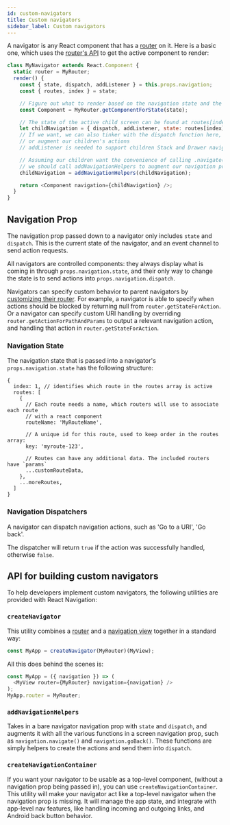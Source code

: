 ```yaml
---
id: custom-navigators
title: Custom navigators
sidebar_label: Custom navigators
---
```


A navigator is any React component that has a [router](https://github.com/react-navigation/react-navigation/blob/1.x/src/routers/StackRouter.js) on it. Here is a basic one, which uses the [router's API](/docs/routers) to get the active component to render:

```js
class MyNavigator extends React.Component {
  static router = MyRouter;
  render() {
    const { state, dispatch, addListener } = this.props.navigation;
    const { routes, index } = state;

    // Figure out what to render based on the navigation state and the router:
    const Component = MyRouter.getComponentForState(state);

    // The state of the active child screen can be found at routes[index]
    let childNavigation = { dispatch, addListener, state: routes[index] };
    // If we want, we can also tinker with the dispatch function here, to limit
    // or augment our children's actions
    // addListener is needed to support children Stack and Drawer navigators

    // Assuming our children want the convenience of calling .navigate() and so on,
    // we should call addNavigationHelpers to augment our navigation prop:
    childNavigation = addNavigationHelpers(childNavigation);

    return <Component navigation={childNavigation} />;
  }
}
```

## Navigation Prop

The navigation prop passed down to a navigator only includes `state` and `dispatch`. This is the current state of the navigator, and an event channel to send action requests.

All navigators are controlled components: they always display what is coming in through `props.navigation.state`, and their only way to change the state is to send actions into `props.navigation.dispatch`.

Navigators can specify custom behavior to parent navigators by [customizing their router](/docs/custom-routers/). For example, a navigator is able to specify when actions should be blocked by returning null from `router.getStateForAction`. Or a navigator can specify custom URI handling by overriding `router.getActionForPathAndParams` to output a relevant navigation action, and handling that action in `router.getStateForAction`.

### Navigation State

The navigation state that is passed into a navigator's `props.navigation.state` has the following structure:

```
{
  index: 1, // identifies which route in the routes array is active
  routes: [
    {
      // Each route needs a name, which routers will use to associate each route
      // with a react component
      routeName: 'MyRouteName',

      // A unique id for this route, used to keep order in the routes array:
      key: 'myroute-123',

      // Routes can have any additional data. The included routers have `params`
      ...customRouteData,
    },
    ...moreRoutes,
  ]
}
```

### Navigation Dispatchers

A navigator can dispatch navigation actions, such as 'Go to a URI', 'Go back'.

The dispatcher will return `true` if the action was successfully handled, otherwise `false`.

## API for building custom navigators

To help developers implement custom navigators, the following utilities are provided with React Navigation:

### `createNavigator`

This utility combines a [router](/docs/routers/) and a [navigation view](/docs/navigation-views/) together in a standard way:

```js
const MyApp = createNavigator(MyRouter)(MyView);
```

All this does behind the scenes is:

```js
const MyApp = ({ navigation }) => (
  <MyView router={MyRouter} navigation={navigation} />
);
MyApp.router = MyRouter;
```

### `addNavigationHelpers`

Takes in a bare navigator navigation prop with `state` and `dispatch`, and augments it with all the various functions in a screen navigation prop, such as `navigation.navigate()` and `navigation.goBack()`. These functions are simply helpers to create the actions and send them into `dispatch`.

### `createNavigationContainer`

If you want your navigator to be usable as a top-level component, (without a navigation prop being passed in), you can use `createNavigationContainer`. This utility will make your navigator act like a top-level navigator when the navigation prop is missing. It will manage the app state, and integrate with app-level nav features, like handling incoming and outgoing links, and Android back button behavior.

